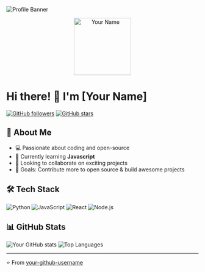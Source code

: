 ![Profile Banner](https://via.placeholder.com/1200x400?text=Welcome+to+My+GitHub+Profile)

<p align="center">
  <img src="https://github.com/agasekode.png" width="150" height="150" alt="Your Name">
</p>

# Hi there! 👋 I'm [Your Name]

[![GitHub followers](https://img.shields.io/github/followers/agasekode?label=Follow&style=social)](https://github.com/agasekode)
[![GitHub stars](https://img.shields.io/github/stars/agasekode?affiliations=OWNER%2CCOLLABORATOR&style=social)](https://github.com/agasekode)

## 🚀 About Me
- 💻 Passionate about coding and open-source
- 🌱 Currently learning **Javascript**
- 👯 Looking to collaborate on exciting projects
- 🎯 Goals: Contribute more to open source & build awesome projects
## 🛠️ Tech Stack
![Python](https://img.shields.io/badge/-Python-3776AB?style=flat-square&logo=python&logoColor=white)
![JavaScript](https://img.shields.io/badge/-JavaScript-F7DF1E?style=flat-square&logo=javascript&logoColor=black)
![React](https://img.shields.io/badge/-React-61DAFB?style=flat-square&logo=react&logoColor=black)
![Node.js](https://img.shields.io/badge/-Node.js-339933?style=flat-square&logo=node.js&logoColor=white)

## 📊 GitHub Stats
![Your GitHub stats](https://github-readme-stats.vercel.app/api?username=agasekode&show_icons=true&theme=catppuccin-mocha)
![Top Languages](https://github-readme-stats.vercel.app/api/top-langs/?username=agasekode&layout=compact&theme=catppuccin-mocha)

---
⭐️ From [your-github-username](https://github.com/your-github-username)
